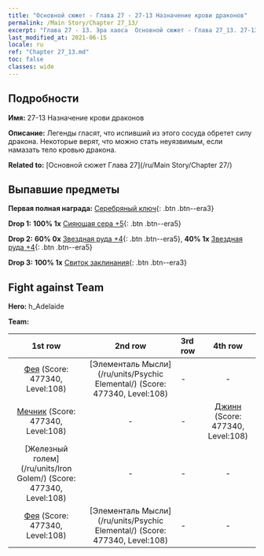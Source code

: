 ```yaml
---
title: "Основной сюжет - Глава 27 - 27-13 Назначение крови драконов"
permalink: /Main Story/Chapter 27_13/
excerpt: "Глава 27 - 13. Эра хаоса  Основной сюжет - Глава 27_13. 27-13 Назначение крови драконов"
last_modified_at: 2021-06-15
locale: ru
ref: "Chapter 27_13.md"
toc: false
classes: wide
---
```


## Подробности

 **Имя:** 27-13 Назначение крови драконов

 **Описание:** Легенды гласят, что испивший из этого сосуда обретет силу дракона. Некоторые верят, что можно стать неуязвимым, если намазать тело кровью дракона.

 **Related to:** [Основной сюжет Глава 27](/ru/Main Story/Chapter 27/)

## Выпавшие предметы

 **Первая полная награда:** [Серебряный ключ](/ItemsRU/con_693/){: .btn .btn--era3}

 **Drop 1:** **100% 1x** [Сияющая сера +5](/ItemsRU/mat_99/){: .btn .btn--era5}

 **Drop 2:** **60% 0x** [Звездная руда +4](/ItemsRU/mat_89/){: .btn .btn--era5}, **40% 1x** [Звездная руда +4](/ItemsRU/mat_89/){: .btn .btn--era5}

 **Drop 3:** **100% 1x** [Свиток заклинания](/ItemsRU/con_694/){: .btn .btn--era3}


## Fight against Team
 **Hero:** h_Adelaide

 **Team:**


  | 1st row | 2nd row | 3rd row | 4th row |
  |:----:|:----:|:----|:----:|
  | [Фея](/ru/units/Sprite/) (Score: 477340, Level:108)  | [Элементаль Мысли](/ru/units/Psychic Elemental/) (Score: 477340, Level:108)  | - | - |
  | [Мечник](/ru/units/Swordsman/) (Score: 477340, Level:108)  | - | - | [Джинн](/ru/units/Genie/) (Score: 477340, Level:108)  |
  | [Железный голем](/ru/units/Iron Golem/) (Score: 477340, Level:108)  | - | - | - |
  | [Фея](/ru/units/Sprite/) (Score: 477340, Level:108)  | [Элементаль Мысли](/ru/units/Psychic Elemental/) (Score: 477340, Level:108)  | - | - |


